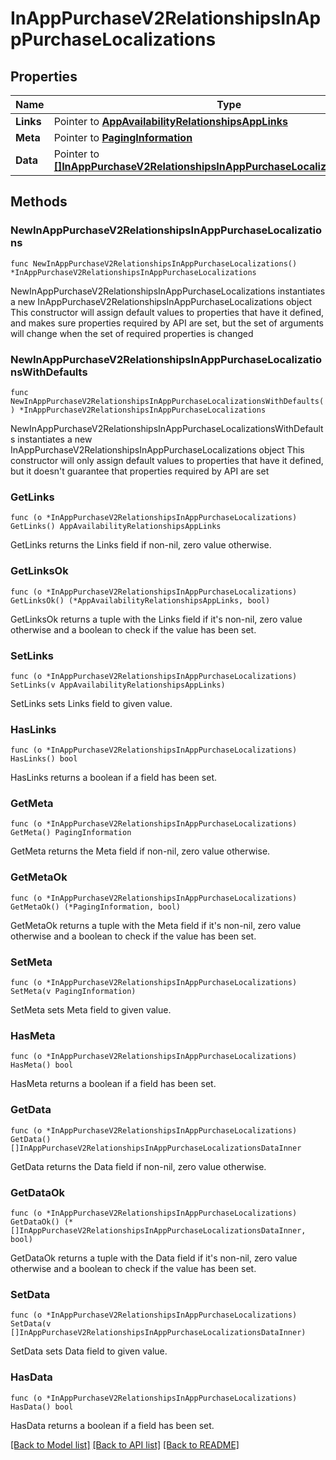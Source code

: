 # InAppPurchaseV2RelationshipsInAppPurchaseLocalizations

## Properties

Name | Type | Description | Notes
------------ | ------------- | ------------- | -------------
**Links** | Pointer to [**AppAvailabilityRelationshipsAppLinks**](AppAvailabilityRelationshipsAppLinks.md) |  | [optional] 
**Meta** | Pointer to [**PagingInformation**](PagingInformation.md) |  | [optional] 
**Data** | Pointer to [**[]InAppPurchaseV2RelationshipsInAppPurchaseLocalizationsDataInner**](InAppPurchaseV2RelationshipsInAppPurchaseLocalizationsDataInner.md) |  | [optional] 

## Methods

### NewInAppPurchaseV2RelationshipsInAppPurchaseLocalizations

`func NewInAppPurchaseV2RelationshipsInAppPurchaseLocalizations() *InAppPurchaseV2RelationshipsInAppPurchaseLocalizations`

NewInAppPurchaseV2RelationshipsInAppPurchaseLocalizations instantiates a new InAppPurchaseV2RelationshipsInAppPurchaseLocalizations object
This constructor will assign default values to properties that have it defined,
and makes sure properties required by API are set, but the set of arguments
will change when the set of required properties is changed

### NewInAppPurchaseV2RelationshipsInAppPurchaseLocalizationsWithDefaults

`func NewInAppPurchaseV2RelationshipsInAppPurchaseLocalizationsWithDefaults() *InAppPurchaseV2RelationshipsInAppPurchaseLocalizations`

NewInAppPurchaseV2RelationshipsInAppPurchaseLocalizationsWithDefaults instantiates a new InAppPurchaseV2RelationshipsInAppPurchaseLocalizations object
This constructor will only assign default values to properties that have it defined,
but it doesn't guarantee that properties required by API are set

### GetLinks

`func (o *InAppPurchaseV2RelationshipsInAppPurchaseLocalizations) GetLinks() AppAvailabilityRelationshipsAppLinks`

GetLinks returns the Links field if non-nil, zero value otherwise.

### GetLinksOk

`func (o *InAppPurchaseV2RelationshipsInAppPurchaseLocalizations) GetLinksOk() (*AppAvailabilityRelationshipsAppLinks, bool)`

GetLinksOk returns a tuple with the Links field if it's non-nil, zero value otherwise
and a boolean to check if the value has been set.

### SetLinks

`func (o *InAppPurchaseV2RelationshipsInAppPurchaseLocalizations) SetLinks(v AppAvailabilityRelationshipsAppLinks)`

SetLinks sets Links field to given value.

### HasLinks

`func (o *InAppPurchaseV2RelationshipsInAppPurchaseLocalizations) HasLinks() bool`

HasLinks returns a boolean if a field has been set.

### GetMeta

`func (o *InAppPurchaseV2RelationshipsInAppPurchaseLocalizations) GetMeta() PagingInformation`

GetMeta returns the Meta field if non-nil, zero value otherwise.

### GetMetaOk

`func (o *InAppPurchaseV2RelationshipsInAppPurchaseLocalizations) GetMetaOk() (*PagingInformation, bool)`

GetMetaOk returns a tuple with the Meta field if it's non-nil, zero value otherwise
and a boolean to check if the value has been set.

### SetMeta

`func (o *InAppPurchaseV2RelationshipsInAppPurchaseLocalizations) SetMeta(v PagingInformation)`

SetMeta sets Meta field to given value.

### HasMeta

`func (o *InAppPurchaseV2RelationshipsInAppPurchaseLocalizations) HasMeta() bool`

HasMeta returns a boolean if a field has been set.

### GetData

`func (o *InAppPurchaseV2RelationshipsInAppPurchaseLocalizations) GetData() []InAppPurchaseV2RelationshipsInAppPurchaseLocalizationsDataInner`

GetData returns the Data field if non-nil, zero value otherwise.

### GetDataOk

`func (o *InAppPurchaseV2RelationshipsInAppPurchaseLocalizations) GetDataOk() (*[]InAppPurchaseV2RelationshipsInAppPurchaseLocalizationsDataInner, bool)`

GetDataOk returns a tuple with the Data field if it's non-nil, zero value otherwise
and a boolean to check if the value has been set.

### SetData

`func (o *InAppPurchaseV2RelationshipsInAppPurchaseLocalizations) SetData(v []InAppPurchaseV2RelationshipsInAppPurchaseLocalizationsDataInner)`

SetData sets Data field to given value.

### HasData

`func (o *InAppPurchaseV2RelationshipsInAppPurchaseLocalizations) HasData() bool`

HasData returns a boolean if a field has been set.


[[Back to Model list]](../README.md#documentation-for-models) [[Back to API list]](../README.md#documentation-for-api-endpoints) [[Back to README]](../README.md)


